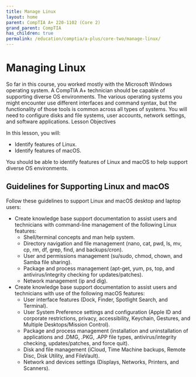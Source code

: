 ```yaml
---
title: Manage Linux
layout: home
parent: CompTIA A+ 220-1102 (Core 2)
grand_parent: CompTIA
has_children: true
permalink: /education/comptia/a-plus/core-two/manage-linux/
---
```


# Managing Linux

So far in this course, you worked mostly with the Microsoft Windows operating system. A CompTIA A+ technician should be capable of supporting diverse OS environments. The various operating systems you might encounter use different interfaces and command syntax, but the functionality of those tools is common across all types of systems. You will need to configure disks and file systems, user accounts, network settings, and software applications. 
Lesson Objectives

In this lesson, you will:

- Identify features of Linux.
- Identify features of macOS.

You should be able to identify features of Linux and macOS to help support diverse OS environments.

## Guidelines for Supporting Linux and macOS

Follow these guidelines to support Linux and macOS desktop and laptop users:

- Create knowledge base support documentation to assist users and technicians with command-line management of the following Linux features:
    - Shell/terminal concepts and man help system.
    - Directory navigation and file management (nano, cat, pwd, ls, mv, cp, rm, df, grep, find, and backups/cron).
    - User and permissions management (su/sudo, chmod, chown, and Samba file sharing).
    - Package and process management (apt-get, yum, ps, top, and antivirus/integrity checking for updates/patches).
    - Network management (ip and dig).
- Create knowledge base support documentation to assist users and technicians with use of the following macOS features:
    - User interface features (Dock, Finder, Spotlight Search, and Terminal).
    - User System Preference settings and configuration (Apple ID and corporate restrictions, privacy, accessibility, Keychain, Gestures, and Multiple Desktops/Mission Control).
    - Package and process management (installation and uninstallation of applications and .DMG, .PKG, .APP file types, antivirus/integrity checking, updates/patches, and force quit).
    - Disk and file management (iCloud, Time Machine backups, Remote Disc, Disk Utility, and FileVault).
    - Network and devices settings (Displays, Networks, Printers, and Scanners).